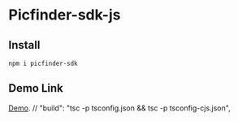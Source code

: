 # Picfinder-sdk-js

## Install

    npm i picfinder-sdk

## Demo Link

[Demo](https://codesandbox.io/s/picfinder-api-implementation-9tf85s?file=/src/App.tsx).
// "build": "tsc -p tsconfig.json && tsc -p tsconfig-cjs.json",
